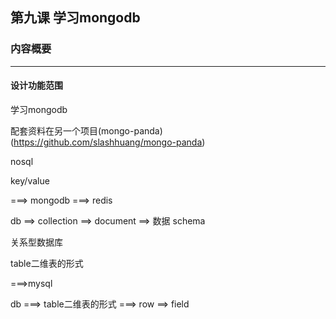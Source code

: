 ##  第九课 学习mongodb


### 内容概要
------------------------------------------------

#### 设计功能范围

学习mongodb

配套资料在另一个项目(mongo-panda)(https://github.com/slashhuang/mongo-panda)



nosql

key/value 

===> mongodb 
===> redis 

db ==> collection 
   ==> document ==> 数据 schema


关系型数据库

table二维表的形式

===>mysql

db ===> table二维表的形式
   ===> row	 ==> field	















